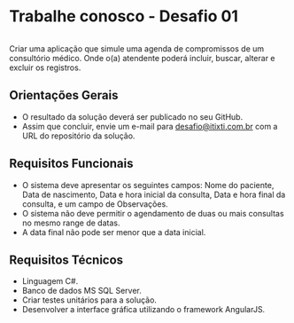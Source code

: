 # Trabalhe conosco - Desafio 01

<p align="center">
  <img alt="" src="http://www.itixti.com.br/images/logo-dark@2x.png" /></p>

Criar uma aplicação que simule uma agenda de compromissos de um consultório médico. Onde o(a) atendente poderá incluir, buscar, alterar e excluir os registros.

## Orientações Gerais
* O resultado da solução deverá ser publicado no seu GitHub.
* Assim que concluir, envie um e-mail para desafio@itixti.com.br com a URL do repositório da solução.

## Requisitos Funcionais
* O sistema deve apresentar os seguintes campos: Nome do paciente, Data de nascimento, Data e hora inicial da consulta, Data e hora final da consulta, e um campo de Observações.
* O sistema não deve permitir o agendamento de duas ou mais consultas no mesmo range de datas.
* A data final não pode ser menor que a data inicial.

## Requisitos Técnicos
* Linguagem C#.
* Banco de dados MS SQL Server.
* Criar testes unitários para a solução.
* Desenvolver a interface gráfica utilizando o framework AngularJS.
